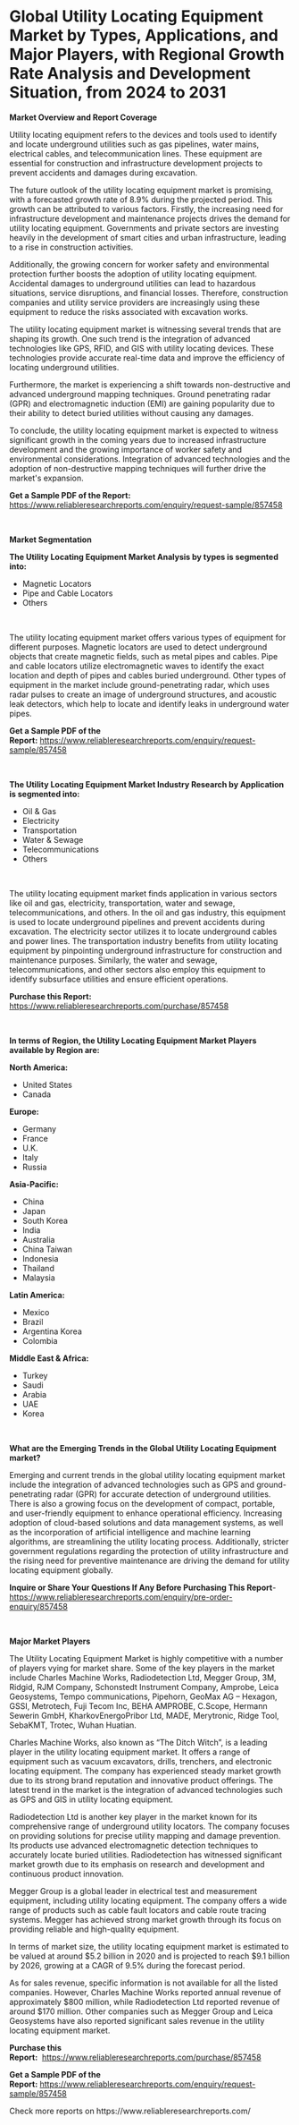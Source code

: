 <p><h1>Global Utility Locating Equipment Market by Types, Applications, and Major Players, with Regional Growth Rate Analysis and Development Situation, from 2024 to 2031</h1></p><p><strong>Market Overview and Report Coverage</strong></p>
<p><p>Utility locating equipment refers to the devices and tools used to identify and locate underground utilities such as gas pipelines, water mains, electrical cables, and telecommunication lines. These equipment are essential for construction and infrastructure development projects to prevent accidents and damages during excavation.</p><p>The future outlook of the utility locating equipment market is promising, with a forecasted growth rate of 8.9% during the projected period. This growth can be attributed to various factors. Firstly, the increasing need for infrastructure development and maintenance projects drives the demand for utility locating equipment. Governments and private sectors are investing heavily in the development of smart cities and urban infrastructure, leading to a rise in construction activities.</p><p>Additionally, the growing concern for worker safety and environmental protection further boosts the adoption of utility locating equipment. Accidental damages to underground utilities can lead to hazardous situations, service disruptions, and financial losses. Therefore, construction companies and utility service providers are increasingly using these equipment to reduce the risks associated with excavation works.</p><p>The utility locating equipment market is witnessing several trends that are shaping its growth. One such trend is the integration of advanced technologies like GPS, RFID, and GIS with utility locating devices. These technologies provide accurate real-time data and improve the efficiency of locating underground utilities.</p><p>Furthermore, the market is experiencing a shift towards non-destructive and advanced underground mapping techniques. Ground penetrating radar (GPR) and electromagnetic induction (EMI) are gaining popularity due to their ability to detect buried utilities without causing any damages.</p><p>To conclude, the utility locating equipment market is expected to witness significant growth in the coming years due to increased infrastructure development and the growing importance of worker safety and environmental considerations. Integration of advanced technologies and the adoption of non-destructive mapping techniques will further drive the market's expansion.</p></p>
<p><strong>Get a Sample PDF of the Report:</strong> <a href="https://www.reliableresearchreports.com/enquiry/request-sample/857458">https://www.reliableresearchreports.com/enquiry/request-sample/857458</a></p>
<p>&nbsp;</p>
<p><strong>Market Segmentation</strong></p>
<p><strong>The Utility Locating Equipment Market Analysis by types is segmented into:</strong></p>
<p><ul><li>Magnetic Locators</li><li>Pipe and Cable Locators</li><li>Others</li></ul></p>
<p>&nbsp;</p>
<p><p>The utility locating equipment market offers various types of equipment for different purposes. Magnetic locators are used to detect underground objects that create magnetic fields, such as metal pipes and cables. Pipe and cable locators utilize electromagnetic waves to identify the exact location and depth of pipes and cables buried underground. Other types of equipment in the market include ground-penetrating radar, which uses radar pulses to create an image of underground structures, and acoustic leak detectors, which help to locate and identify leaks in underground water pipes.</p></p>
<p><strong>Get a Sample PDF of the Report:</strong>&nbsp;<a href="https://www.reliableresearchreports.com/enquiry/request-sample/857458">https://www.reliableresearchreports.com/enquiry/request-sample/857458</a></p>
<p>&nbsp;</p>
<p><strong>The Utility Locating Equipment Market Industry Research by Application is segmented into:</strong></p>
<p><ul><li>Oil & Gas</li><li>Electricity</li><li>Transportation</li><li>Water & Sewage</li><li>Telecommunications</li><li>Others</li></ul></p>
<p>&nbsp;</p>
<p><p>The utility locating equipment market finds application in various sectors like oil and gas, electricity, transportation, water and sewage, telecommunications, and others. In the oil and gas industry, this equipment is used to locate underground pipelines and prevent accidents during excavation. The electricity sector utilizes it to locate underground cables and power lines. The transportation industry benefits from utility locating equipment by pinpointing underground infrastructure for construction and maintenance purposes. Similarly, the water and sewage, telecommunications, and other sectors also employ this equipment to identify subsurface utilities and ensure efficient operations.</p></p>
<p><strong>Purchase this Report:</strong>&nbsp; <a href="https://www.reliableresearchreports.com/purchase/857458">https://www.reliableresearchreports.com/purchase/857458</a></p>
<p>&nbsp;</p>
<p><strong>In terms of Region, the Utility Locating Equipment Market Players available by Region are:</strong></p>
<p>
    <p> <strong> North America: </strong>
        <ul>
            <li>United States</li>
            <li>Canada</li>
        </ul>
        </p> 
    <p> <strong> Europe: </strong>
        <ul>
            <li>Germany</li>
            <li>France</li>
            <li>U.K.</li>
            <li>Italy</li>
            <li>Russia</li>
        </ul>
        </p> 
    <p> <strong> Asia-Pacific: </strong>
        <ul>
            <li>China</li>
            <li>Japan</li>
            <li>South Korea</li>
            <li>India</li>
            <li>Australia</li>
            <li>China Taiwan</li>
            <li>Indonesia</li>
            <li>Thailand</li>
            <li>Malaysia</li>
        </ul>
        </p> 
    <p> <strong> Latin America: </strong>
        <ul>
            <li>Mexico</li>
            <li>Brazil</li>
            <li>Argentina Korea</li>
            <li>Colombia</li>
        </ul>
        </p> 
    <p> <strong> Middle East & Africa: </strong>
        <ul>
            <li>Turkey</li>
            <li>Saudi</li>
            <li>Arabia</li>
            <li>UAE</li>
            <li>Korea</li>
        </ul>
    </p>
    </p>
<p>&nbsp;</p>
<p><strong>What are the Emerging Trends in the Global Utility Locating Equipment market?</strong></p>
<p><p>Emerging and current trends in the global utility locating equipment market include the integration of advanced technologies such as GPS and ground-penetrating radar (GPR) for accurate detection of underground utilities. There is also a growing focus on the development of compact, portable, and user-friendly equipment to enhance operational efficiency. Increasing adoption of cloud-based solutions and data management systems, as well as the incorporation of artificial intelligence and machine learning algorithms, are streamlining the utility locating process. Additionally, stricter government regulations regarding the protection of utility infrastructure and the rising need for preventive maintenance are driving the demand for utility locating equipment globally.</p></p>
<p><strong>Inquire or Share Your Questions If Any Before Purchasing This Report</strong>- <a href="https://www.reliableresearchreports.com/enquiry/pre-order-enquiry/857458">https://www.reliableresearchreports.com/enquiry/pre-order-enquiry/857458</a></p>
<p>&nbsp;</p>
<p><strong>Major Market Players</strong></p>
<p><p>The Utility Locating Equipment Market is highly competitive with a number of players vying for market share. Some of the key players in the market include Charles Machine Works, Radiodetection Ltd, Megger Group, 3M, Ridgid, RJM Company, Schonstedt Instrument Company, Amprobe, Leica Geosystems, Tempo communications, Pipehorn, GeoMax AG – Hexagon, GSSI, Metrotech, Fuji Tecom Inc, BEHA AMPROBE, C.Scope, Hermann Sewerin GmbH, KharkovEnergoPribor Ltd, MADE, Merytronic, Ridge Tool, SebaKMT, Trotec, Wuhan Huatian.</p><p>Charles Machine Works, also known as “The Ditch Witch”, is a leading player in the utility locating equipment market. It offers a range of equipment such as vacuum excavators, drills, trenchers, and electronic locating equipment. The company has experienced steady market growth due to its strong brand reputation and innovative product offerings. The latest trend in the market is the integration of advanced technologies such as GPS and GIS in utility locating equipment.</p><p>Radiodetection Ltd is another key player in the market known for its comprehensive range of underground utility locators. The company focuses on providing solutions for precise utility mapping and damage prevention. Its products use advanced electromagnetic detection techniques to accurately locate buried utilities. Radiodetection has witnessed significant market growth due to its emphasis on research and development and continuous product innovation.</p><p>Megger Group is a global leader in electrical test and measurement equipment, including utility locating equipment. The company offers a wide range of products such as cable fault locators and cable route tracing systems. Megger has achieved strong market growth through its focus on providing reliable and high-quality equipment.</p><p>In terms of market size, the utility locating equipment market is estimated to be valued at around $5.2 billion in 2020 and is projected to reach $9.1 billion by 2026, growing at a CAGR of 9.5% during the forecast period.</p><p>As for sales revenue, specific information is not available for all the listed companies. However, Charles Machine Works reported annual revenue of approximately $800 million, while Radiodetection Ltd reported revenue of around $170 million. Other companies such as Megger Group and Leica Geosystems have also reported significant sales revenue in the utility locating equipment market.</p></p>
<p><strong>Purchase this Report:</strong>&nbsp;&nbsp;<a href="https://www.reliableresearchreports.com/purchase/857458">https://www.reliableresearchreports.com/purchase/857458</a></p>
<p></p>
<p><strong>Get a Sample PDF of the Report:</strong>&nbsp;<a href="https://www.reliableresearchreports.com/enquiry/request-sample/857458">https://www.reliableresearchreports.com/enquiry/request-sample/857458</a></p>
<p>Check more reports on https://www.reliableresearchreports.com/</p>